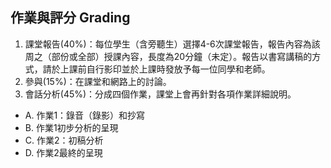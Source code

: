 ## 作業與評分 Grading

1. 課堂報告(40%)：每位學生（含旁聽生）選擇4-6次課堂報告，報告內容為該周之（部份或全部）授課內容，長度為20分鐘（未定）。報告以書寫講稿的方式，請於上課前自行影印並於上課時發放予每一位同學和老師。
2. 參與(15%)：在課堂和網路上的討論。
3. 會話分析(45%)：分成四個作業，課堂上會再針對各項作業詳細說明。
  - A. 作業1：錄音（錄影）和抄寫
  - B. 作業1初步分析的呈現
  - C. 作業2：初稿分析
  - D. 作業2最終的呈現
    
